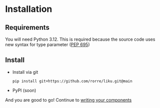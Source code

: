 # Installation

## Requirements

You will need Python 3.12. This is required because the source code uses new syntax for type parameter ([PEP 695](https://peps.python.org/pep-0695/))

## Install

- Install via git
  ```
  pip install git+https://github.com/rorre/liku.git@main
  ```
- PyPI (soon)

And you are good to go! Continue to [writing your components](components.md)
